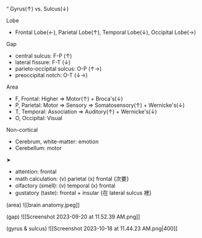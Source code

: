 “
Gyrus(↑) vs. Sulcus(↓)

Lobe
- Frontal Lobe(←), Parietal Lobe(↑), Temporal Lobe(↓), Occipital Lobe(→)

Gap
- central sulcus:   F-P (↑)
- lateral fissure:  F-T (↓)
- parieto-occipital sulcus:  O-P (↑→)
- preoccipital notch:        O-T (↓→)

Area
- F, Frontal:    Higher =>  Motor(↑) + Broca's(↓)
- P, Parietal:   Motor  =>  Sensory  =>  Somatosensory(↑) + Wernicke's(↓)
- T, Temporal:   Association  =>  Auditory(↑) + Wernicke's(↓)
- O, Occipital:  Visual

Non-cortical
- Cerebrum, white-matter:  emotion
- Cerebellum:  motor

➤
- attention:          frontal
- math calculation:   (v) parietal (x) frontal {次要}
- olfactory (smell):  (v) temporal (x) frontal
- gustatory (taste):  frontal + insular {在 lateral sulcus 裡}

(area)
![[brain anatomy.jpeg]]

(gap)
![[Screenshot 2023-09-20 at 11.52.39 AM.png]]

(gyrus & sulcus)
![[Screenshot 2023-10-18 at 11.44.23 AM.png|400]]

